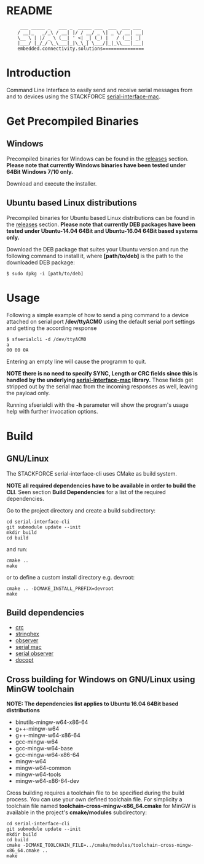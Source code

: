 # README
```
     ___ _____ _   ___ _  _____ ___  ___  ___ ___
    / __|_   _/_\ / __| |/ / __/ _ \| _ \/ __| __|
    \__ \ | |/ _ \ (__| ' <| _| (_) |   / (__| _|
    |___/ |_/_/ \_\___|_|\_\_| \___/|_|_\\___|___|
    embedded.connectivity.solutions===============
```

# Introduction

Command Line Interface to easily send and receive serial messages from and to devices using the STACKFORCE [serial-interface-mac](https://github.com/stackforce/serial-interface-mac).

# Get Precompiled Binaries

## Windows

Precompiled binaries for Windows can be found in the [releases](https://github.com/stackforce/serial-interface-cli/releases) section. **Please note that currently Windows binaries have been tested under 64Bit Windows 7/10 only.**

Download and execute the installer.

## Ubuntu based Linux distributions

Precompiled binaries for Ubuntu based Linux distributions can be found in the [releases](https://github.com/stackforce/serial-interface-cli/releases) section. **Please note that currently DEB packages have been tested under Ubuntu-14.04 64Bit and Ubuntu-16.04 64Bit based systems only.**

Download the DEB package that suites your Ubuntu version and run the following command to install it, where **[path/to/deb]** is the path to the downloaded DEB package:

    $ sudo dpkg -i [path/to/deb]

# Usage

Following a simple example of how to send a ping command to a device attached on serial port **/dev/ttyACM0** using the default serial port settings and getting the according response

    $ sfserialcli -d /dev/ttyACM0
    a
    00 00 0A

Entering an empty line will cause the programm to quit.

**NOTE there is no need to specify SYNC, Length or CRC fields since this is handled by the underlying [serial-interface-mac](https://github.com/stackforce/serial-interface-mac) library.** Those fields get stripped out by the serial mac from the incoming responses as well, leaving the payload only.

Running sfserialcli with the **-h** parameter will show the program's usage help with further invocation options.

# Build

## GNU/Linux

The STACKFORCE serial-interface-cli uses CMake as build system.

**NOTE all required dependencies have to be available in order to build the CLI**. Seen section **Build Dependencies** for a list of the required dependencies.

Go to the project directory and create a build subdirectory:

    cd serial-interface-cli
    git submodule update --init
    mkdir build
    cd build

and run:

    cmake ..
    make

or to define a custom install directory e.g. devroot:

    cmake .. -DCMAKE_INSTALL_PREFIX=devroot
    make

## Build dependencies

* [crc](https://github.com/stackforce/crc)
* [stringhex](https://github.com/stackforce/stringhex)
* [observer](https://github.com/stackforce/observer)
* [serial mac](https://github.com/stackforce/serial-interface-mac)
* [serial observer](https://github.com/stackforce/serial-interface-observer)
* [docopt](https://github.com/docopt/docopt.cpp)

## Cross building for Windows on GNU/Linux using MinGW toolchain

**NOTE: The dependencies list applies to Ubuntu 16.04 64Bit based distributions**

* binutils-mingw-w64-x86-64
* g++-mingw-w64
* g++-mingw-w64-x86-64
* gcc-mingw-w64
* gcc-mingw-w64-base
* gcc-mingw-w64-x86-64
* mingw-w64
* mingw-w64-common
* mingw-w64-tools
* mingw-w64-x86-64-dev

Cross building requires a toolchain file to be specified during the build process. You can use your own defined toolchain file. For simplicity a toolchain file named **toolchain-cross-mingw-x86_64.cmake** for MinGW is available in the project's **cmake/modules** subdirectory:

    cd serial-interface-cli
    git submodule update --init
    mkdir build
    cd build
    cmake -DCMAKE_TOOLCHAIN_FILE=../cmake/modules/toolchain-cross-mingw-x86_64.cmake ..
    make
